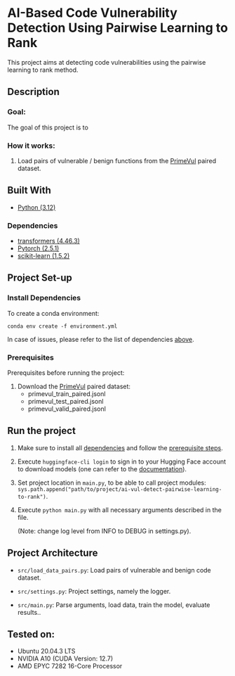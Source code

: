 # AI-Based Code Vulnerability Detection Using Pairwise Learning to Rank

This project aims at detecting code vulnerabilities using the pairwise learning to rank method. 

## Description

### Goal:
The goal of this project is to 



### How it works:

1) Load pairs of vulnerable / benign functions from the [PrimeVul](https://drive.google.com/drive/folders/1cznxGme5o6A_9tT8T47JUh3MPEpRYiKK) paired dataset.



## Built With

- [Python (3.12)](https://www.python.org/)

### Dependencies

<!-- - [llama-cpp-python (0.3.2)](https://pypi.org/project/llama-cpp-python/) -->

<!-- - [langchain-huggingface (0.1.2)](https://python.langchain.com/docs/integrations/providers/huggingface/) -->
<!-- - [langchain_chroma (0.1.4)](https://api.python.langchain.com/en/latest/vectorstores/langchain_chroma.vectorstores.Chroma.html) -->
<!-- - [langchain_text_splitters (0.3.2)](https://api.python.langchain.com/en/latest/text_splitters_api_reference.html) -->

<!-- - [accelerate (1.1.1)](https://pypi.org/project/accelerate/) -->
- [transformers (4.46.3)](https://pypi.org/project/transformers/)
- [Pytorch (2.5.1)](https://pypi.org/project/torch/)
- [scikit-learn (1.5.2)](https://pypi.org/project/scikit-learn/)

<!-- - [pandas (2.2.3)](https://pandas.pydata.org/) -->
<!-- - [tqm (4.67.1)](https://tqdm.github.io/) -->


## Project Set-up

### Install Dependencies

To create a conda environment:
```console
conda env create -f environment.yml
```

In case of issues, please refer to the list of dependencies [above](#dependencies).

### Prerequisites

Prerequisites before running the project:

1. Download the [PrimeVul](https://drive.google.com/drive/folders/1cznxGme5o6A_9tT8T47JUh3MPEpRYiKK) paired dataset:
    - primevul_train_paired.jsonl
    - primevul_test_paired.jsonl
    - primevul_valid_paired.jsonl

## Run the project

1. Make sure to install all [dependencies](#install-dependencies) and follow the [prerequisite steps](#prerequisites).

2. Execute ```huggingface-cli login``` to sign in to your Hugging Face account to download models (one can refer to the [documentation](https://huggingface.co/docs/huggingface_hub/en/guides/cli)).

3. Set project location in ```main.py```, to be able to call project modules: ```sys.path.append("path/to/project/ai-vul-detect-pairwise-learning-to-rank")```.

4. Execute ```python main.py``` with all necessary arguments described in the file. 

    (Note: change log level from INFO to DEBUG in settings.py).

<!-- 5. Extract generated vulnerable dataset from the ```output/``` folder. -->


## Project Architecture
- ```src/load_data_pairs.py```: Load pairs of vulnerable and benign code dataset.

- ```src/settings.py```: Project settings, namely the logger.

- ```src/main.py```: Parse arguments, load data, train the model, evaluate results..

## Tested on:

- Ubuntu 20.04.3 LTS
- NVIDIA A10 (CUDA Version: 12.7)
- AMD EPYC 7282 16-Core Processor
